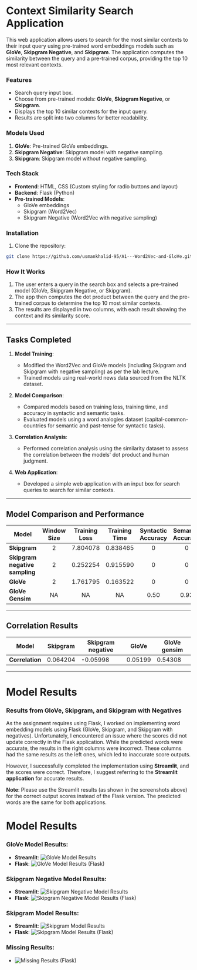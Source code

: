 # Context Similarity Search Application

This web application allows users to search for the most similar contexts to their input query using pre-trained word embeddings models such as **GloVe**, **Skipgram Negative**, and **Skipgram**. The application computes the similarity between the query and a pre-trained corpus, providing the top 10 most relevant contexts.

### Features
- Search query input box.
- Choose from pre-trained models: **GloVe**, **Skipgram Negative**, or **Skipgram**.
- Displays the top 10 similar contexts for the input query.
- Results are split into two columns for better readability.

### Models Used
1. **GloVe**: Pre-trained GloVe embeddings.
2. **Skipgram Negative**: Skipgram model with negative sampling.
3. **Skipgram**: Skipgram model without negative sampling.

### Tech Stack
- **Frontend**: HTML, CSS (Custom styling for radio buttons and layout)
- **Backend**: Flask (Python)
- **Pre-trained Models**: 
    - GloVe embeddings
    - Skipgram (Word2Vec)
    - Skipgram Negative (Word2Vec with negative sampling)

### Installation

1. Clone the repository:

```bash
git clone https://github.com/usmankhalid-95/A1---Word2Vec-and-GloVe.git
```

### How It Works
1. The user enters a query in the search box and selects a pre-trained model (GloVe, Skipgram Negative, or Skipgram).
2. The app then computes the dot product between the query and the pre-trained corpus to determine the top 10 most similar contexts.
3. The results are displayed in two columns, with each result showing the context and its similarity score.

---

## Tasks Completed

1. **Model Training**: 
   - Modified the Word2Vec and GloVe models (including Skipgram and Skipgram with negative sampling) as per the lab lecture.
   - Trained models using real-world news data sourced from the NLTK dataset.

2. **Model Comparison**:
   - Compared models based on training loss, training time, and accuracy in syntactic and semantic tasks.
   - Evaluated models using a word analogies dataset (capital-common-countries for semantic and past-tense for syntactic tasks).
   
3. **Correlation Analysis**:
   - Performed correlation analysis using the similarity dataset to assess the correlation between the models' dot product and human judgment.

4. **Web Application**:
   - Developed a simple web application with an input box for search queries to search for similar contexts.

---

## Model Comparison and Performance

| **Model**                        | **Window Size** | **Training Loss** | **Training Time** | **Syntactic Accuracy** | **Semantic Accuracy** |
|-----------------------------------|:---------------:|:-----------------:|:----------------:|:----------------------:|:---------------------:|
| **Skipgram**                      |        2        |      7.804078     |       0.838465       |           0            |           0           |
| **Skipgram negative sampling** |        2        |      0.252254     |       0.915590       |           0            |           0           |
| **GloVe**                         |        2        |      1.761795     |       0.163522       |           0            |           0           |
| **GloVe Gensim** |       NA        |         NA        |         NA         |         0.50           |         0.93          |

---

## Correlation Results

| **Model**            | **Skipgram** | **Skipgram negative** | **GloVe** | **GloVe gensim** |
|----------------------|--------------|-----------------------|-----------|------------------|
| **Correlation**       |    0.064204  |     -0.05998          |   0.05199 |      0.54308     |

---

# Model Results

### Results from GloVe, Skipgram, and Skipgram with Negatives
As the assignment requires using Flask, I worked on implementing word embedding models using Flask (GloVe, Skipgram, and Skipgram with negatives). Unfortunately, I encountered an issue where the scores did not update correctly in the Flask application. While the predicted words were accurate, the results in the right columns were incorrect. These columns had the same results as the left ones, which led to inaccurate score outputs.

However, I successfully completed the implementation using **Streamlit**, and the scores were correct. Therefore, I suggest referring to the **Streamlit application** for accurate results.

**Note**: Please use the Streamlit results (as shown in the screenshots above) for the correct output scores instead of the Flask version. The predicted words are the same for both applications.


# Model Results

### GloVe Model Results:
- **Streamlit**: ![GloVe Model Results](streamlitGlove.png)
- **Flask**: ![GloVe Model Results (Flask)](Glove.png)

### Skipgram Negative Model Results:
- **Streamlit**: ![Skipgram Negative Model Results](streamlitSkipgram_negative.png)
- **Flask**: ![Skipgram Negative Model Results (Flask)](Skipgram_negative.png)

### Skipgram Model Results:
- **Streamlit**: ![Skipgram Model Results](streamlitSkipgram.png)
- **Flask**: ![Skipgram Model Results (Flask)](Skipgram.png)

### Missing Results:
- ![Missing Results (Flask)](not_found.png)
